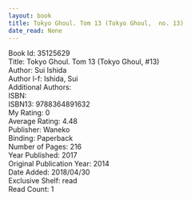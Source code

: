 ```yaml
---
layout: book
title: Tokyo Ghoul. Tom 13 (Tokyo Ghoul,  no. 13)
date_read: None
---
```


Book Id: 35125629<br />
Title: Tokyo Ghoul. Tom 13 (Tokyo Ghoul, #13)<br />
Author: Sui Ishida<br />
Author l-f: Ishida, Sui<br />
Additional Authors: <br />
ISBN: <br />
ISBN13: 9788364891632<br />
My Rating: 0<br />
Average Rating: 4.48<br />
Publisher: Waneko<br />
Binding: Paperback<br />
Number of Pages: 216<br />
Year Published: 2017<br />
Original Publication Year: 2014<br />
Date Added: 2018/04/30<br />
Exclusive Shelf: read<br />
Read Count: 1<br />

